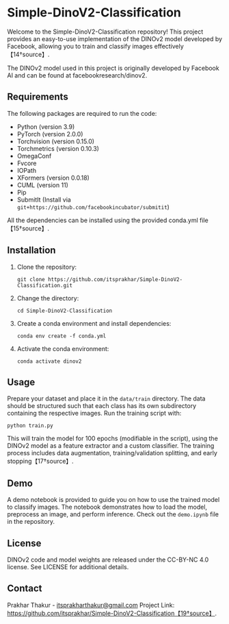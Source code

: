 # Simple-DinoV2-Classification

Welcome to the Simple-DinoV2-Classification repository! This project provides an easy-to-use implementation of the DINOv2 model developed by Facebook, allowing you to train and classify images effectively【14†source】. 

The DINOv2 model used in this project is originally developed by Facebook AI and can be found at facebookresearch/dinov2.

## Requirements

The following packages are required to run the code:

  * Python (version 3.9)
  * PyTorch (version 2.0.0)
  * Torchvision (version 0.15.0)
  * Torchmetrics (version 0.10.3)
  * OmegaConf
  * Fvcore
  * IOPath
  * XFormers (version 0.0.18)
  * CUML (version 11)
  * Pip
  * SubmitIt (Install via `git+https://github.com/facebookincubator/submitit`)

All the dependencies can be installed using the provided conda.yml file【15†source】.

## Installation

1. Clone the repository:

   ```
   git clone https://github.com/itsprakhar/Simple-DinoV2-Classification.git
   ```

2. Change the directory:

   ```
   cd Simple-DinoV2-Classification
   ```

3. Create a conda environment and install dependencies:

   ```
   conda env create -f conda.yml
   ```

4. Activate the conda environment:

   ```
   conda activate dinov2
   ```

## Usage

Prepare your dataset and place it in the `data/train` directory. The data should be structured such that each class has its own subdirectory containing the respective images. Run the training script with:

```
python train.py
```

This will train the model for 100 epochs (modifiable in the script), using the DINOv2 model as a feature extractor and a custom classifier. The training process includes data augmentation, training/validation splitting, and early stopping【17†source】.

## Demo

A demo notebook is provided to guide you on how to use the trained model to classify images. The notebook demonstrates how to load the model, preprocess an image, and perform inference. Check out the `demo.ipynb` file in the repository.

## License

DINOv2 code and model weights are released under the CC-BY-NC 4.0 license. See LICENSE for additional details.

## Contact

Prakhar Thakur - itsprakharthakur@gmail.com
Project Link: https://github.com/itsprakhar/Simple-DinoV2-Classification【19†source】.
